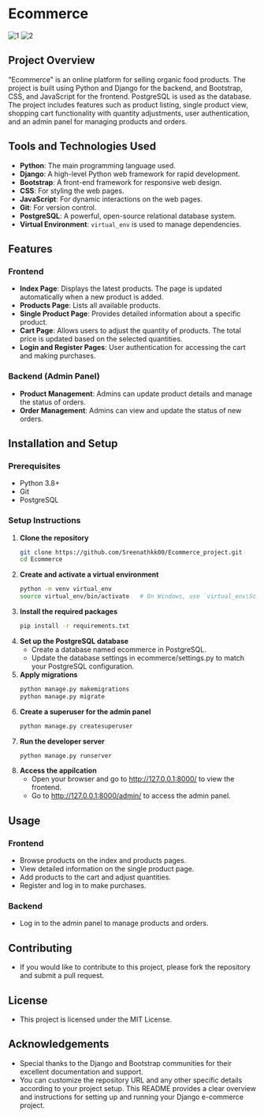 # Ecommerce
![1](https://github.com/Sreenathkk00/Ecommerce_project/assets/133633684/83f66972-81ae-4bb4-847e-5a2143c4ff23)
![2](https://github.com/Sreenathkk00/Ecommerce_project/assets/133633684/7c746e7e-4b2f-47c4-8ca4-23350c6ea859)

## Project Overview
"Ecommerce" is an online platform for selling organic food products. The project is built using Python and Django for the backend, and Bootstrap, CSS, and JavaScript for the frontend. PostgreSQL is used as the database. The project includes features such as product listing, single product view, shopping cart functionality with quantity adjustments, user authentication, and an admin panel for managing products and orders.

## Tools and Technologies Used
- **Python**: The main programming language used.
- **Django**: A high-level Python web framework for rapid development.
- **Bootstrap**: A front-end framework for responsive web design.
- **CSS**: For styling the web pages.
- **JavaScript**: For dynamic interactions on the web pages.
- **Git**: For version control.
- **PostgreSQL**: A powerful, open-source relational database system.
- **Virtual Environment**: `virtual_env` is used to manage dependencies.

## Features

### Frontend
- **Index Page**: Displays the latest products. The page is updated automatically when a new product is added.
- **Products Page**: Lists all available products.
- **Single Product Page**: Provides detailed information about a specific product.
- **Cart Page**: Allows users to adjust the quantity of products. The total price is updated based on the selected quantities.
- **Login and Register Pages**: User authentication for accessing the cart and making purchases.

### Backend (Admin Panel)
- **Product Management**: Admins can update product details and manage the status of orders.
- **Order Management**: Admins can view and update the status of new orders.

## Installation and Setup

### Prerequisites
- Python 3.8+
- Git
- PostgreSQL

### Setup Instructions

1. **Clone the repository**
   ```bash
   git clone https://github.com/Sreenathkk00/Ecommerce_project.git
   cd Ecommerce
2. **Create and activate a virtual environment**
   ```bash
   python -m venv virtual_env
   source virtual_env/bin/activate   # On Windows, use `virtual_env\Scripts\activate`
3. **Install the required packages**
   ```bash
   pip install -r requirements.txt
4. **Set up the PostgreSQL database**
   - Create a database named ecommerce in PostgreSQL.
   - Update the database settings in ecommerce/settings.py to match your PostgreSQL configuration.
5. **Apply migrations**
   ```bash
   python manage.py makemigrations
   python manage.py migrate
6. **Create a superuser for the admin panel**
   ```bash
   python manage.py createsuperuser
7. **Run the developer server**
   ```bash
   python manage.py runserver
8. **Access the appilcation**
   - Open your browser and go to http://127.0.0.1:8000/ to view the frontend.
   - Go to http://127.0.0.1:8000/admin/ to access the admin panel.
## Usage

### Frontend
- Browse products on the index and products pages.
- View detailed information on the single product page.
- Add products to the cart and adjust quantities.
- Register and log in to make purchases.

### Backend
- Log in to the admin panel to manage products and orders.

## Contributing
- If you would like to contribute to this project, please fork the repository and submit a pull request.

## License
- This project is licensed under the MIT License.

## Acknowledgements
- Special thanks to the Django and Bootstrap communities for their excellent documentation and support.
- You can customize the repository URL and any other specific details according to your project setup. This README provides a clear overview and instructions for setting up and running your Django e-commerce project.

